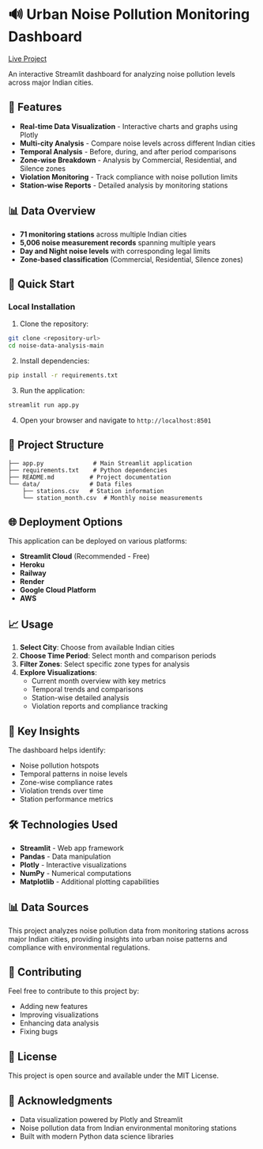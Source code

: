 # 🔊 Urban Noise Pollution Monitoring Dashboard

[Live Project](https://noise-data-analysis-qwertyui.streamlit.app/)

An interactive Streamlit dashboard for analyzing noise pollution levels across major Indian cities.

## 🌟 Features

- **Real-time Data Visualization** - Interactive charts and graphs using Plotly
- **Multi-city Analysis** - Compare noise levels across different Indian cities
- **Temporal Analysis** - Before, during, and after period comparisons
- **Zone-wise Breakdown** - Analysis by Commercial, Residential, and Silence zones
- **Violation Monitoring** - Track compliance with noise pollution limits
- **Station-wise Reports** - Detailed analysis by monitoring stations

## 📊 Data Overview

- **71 monitoring stations** across multiple Indian cities
- **5,006 noise measurement records** spanning multiple years
- **Day and Night noise levels** with corresponding legal limits
- **Zone-based classification** (Commercial, Residential, Silence zones)

## 🚀 Quick Start

### Local Installation

1. Clone the repository:
```bash
git clone <repository-url>
cd noise-data-analysis-main
```

2. Install dependencies:
```bash
pip install -r requirements.txt
```

3. Run the application:
```bash
streamlit run app.py
```

4. Open your browser and navigate to `http://localhost:8501`

## 📁 Project Structure

```
├── app.py              # Main Streamlit application
├── requirements.txt    # Python dependencies
├── README.md          # Project documentation
└── data/              # Data files
    ├── stations.csv   # Station information
    └── station_month.csv  # Monthly noise measurements
```

## 🌐 Deployment Options

This application can be deployed on various platforms:

- **Streamlit Cloud** (Recommended - Free)
- **Heroku**
- **Railway**
- **Render**
- **Google Cloud Platform**
- **AWS**

## 📈 Usage

1. **Select City**: Choose from available Indian cities
2. **Choose Time Period**: Select month and comparison periods
3. **Filter Zones**: Select specific zone types for analysis
4. **Explore Visualizations**: 
   - Current month overview with key metrics
   - Temporal trends and comparisons
   - Station-wise detailed analysis
   - Violation reports and compliance tracking

## 🎯 Key Insights

The dashboard helps identify:
- Noise pollution hotspots
- Temporal patterns in noise levels
- Zone-wise compliance rates
- Violation trends over time
- Station performance metrics

## 🛠️ Technologies Used

- **Streamlit** - Web app framework
- **Pandas** - Data manipulation
- **Plotly** - Interactive visualizations
- **NumPy** - Numerical computations
- **Matplotlib** - Additional plotting capabilities

## 📊 Data Sources

This project analyzes noise pollution data from monitoring stations across major Indian cities, providing insights into urban noise patterns and compliance with environmental regulations.

## 🤝 Contributing

Feel free to contribute to this project by:
- Adding new features
- Improving visualizations
- Enhancing data analysis
- Fixing bugs

## 📄 License

This project is open source and available under the MIT License.

## 🙏 Acknowledgments

- Data visualization powered by Plotly and Streamlit
- Noise pollution data from Indian environmental monitoring stations
- Built with modern Python data science libraries

